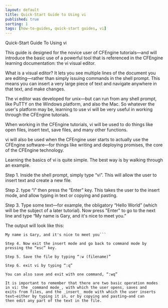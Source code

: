 ```yaml
---
layout: default
title: Quick-Start Guide to Using vi
published: true
sorting: 1
tags: [how-to-guides, quick-start guides, vi]
---
```



Quick-Start Guide To Using vi



This guide is designed for the novice user of CFEngine tutorials—and will introduce the basic 
use of a powerful tool that is referenced in the CFEngine learning documentation: the vi visual editor. 

What is a visual editor? It lets you see multiple lines of the document you are editing—rather than 
simply issuing commands in the shell prompt. This means you can insert a very large piece of text 
and navigate anywhere in that text, and make changes.

The vi editor was developed for unix—but can run from any shell prompt, like PuTTY on the Windows platform, 
and also the Mac. So whatever the user's platform may be, learning to use vi will be very useful in working 
through the CFEngine tutorials.

When working in the CFEngine tutorials, vi will be used to do things like open files, insert text, 
save files, and many other functions. 

vi will also be used when the CFEngine user starts to actually use the CFEngine software—for things 
like writing and deploying promises, the core of the CFEngine technology.
 
Learning the basics of vi is quite simple. The best way is by walking through an example.

Step 1. Inside the shell prompt, simply type “vi”. This will allow the user to insert text and create a new file.

Step 2. type “i” then press the “Enter” key. This takes the user to the insert mode, and allow typing in text or copying and pasting.

Step 3. Type some text—for example, the  obligatory “Hello World” (which will be the subject of a later tutorial). 
Now press "Enter" to go to the next line and type “My name is Gary, and it's nice to meet you.”

The output will look like this: 

```Hello World
My name is Gary, and it's nice to meet you```

Step 4. Now exit the insert mode and go back to command mode by pressing the “esc” key.

Step 5. Save the file by typing “:w (filename)” 

Step 6. exit vi by typing “:q” 

You can also save and exit with one command, “:wq”

It is important to remember that there are two basic operation modes in vi: the _command mode_, with which the user opens, saves and 
exits from files, and the _insert_ mode with which the user inserts text—either by typing it in, or by copying and pasting—and can 
then edit any part of the text in the file.
